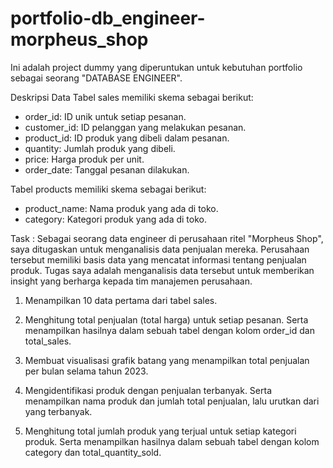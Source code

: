 # portfolio-db_engineer-morpheus_shop

Ini adalah project dummy yang diperuntukan untuk kebutuhan portfolio sebagai seorang "DATABASE ENGINEER".

Deskripsi Data
Tabel sales memiliki skema sebagai berikut:

- order_id: ID unik untuk setiap pesanan.
- customer_id: ID pelanggan yang melakukan pesanan.
- product_id: ID produk yang dibeli dalam pesanan.
- quantity: Jumlah produk yang dibeli.
- price: Harga produk per unit.
- order_date: Tanggal pesanan dilakukan.

Tabel products memiliki skema sebagai berikut:
- product_name: Nama produk yang ada di toko.
- category: Kategori produk yang ada di toko.

Task :
Sebagai seorang data engineer di perusahaan ritel "Morpheus Shop", saya ditugaskan untuk menganalisis data penjualan mereka. Perusahaan tersebut memiliki basis data yang mencatat informasi tentang penjualan produk. Tugas saya adalah menganalisis data tersebut untuk memberikan insight yang berharga kepada tim manajemen perusahaan.

1. Menampilkan 10 data pertama dari tabel sales.

2. Menghitung total penjualan (total harga) untuk setiap pesanan. Serta menampilkan hasilnya dalam sebuah tabel dengan kolom order_id dan total_sales.

3. Membuat visualisasi grafik batang yang menampilkan total penjualan per bulan selama tahun 2023.

4. Mengidentifikasi produk dengan penjualan terbanyak. Serta menampilkan nama produk dan jumlah total penjualan, lalu urutkan dari yang terbanyak.

5. Menghitung total jumlah produk yang terjual untuk setiap kategori produk. Serta menampilkan hasilnya dalam sebuah tabel dengan kolom category dan total_quantity_sold.
